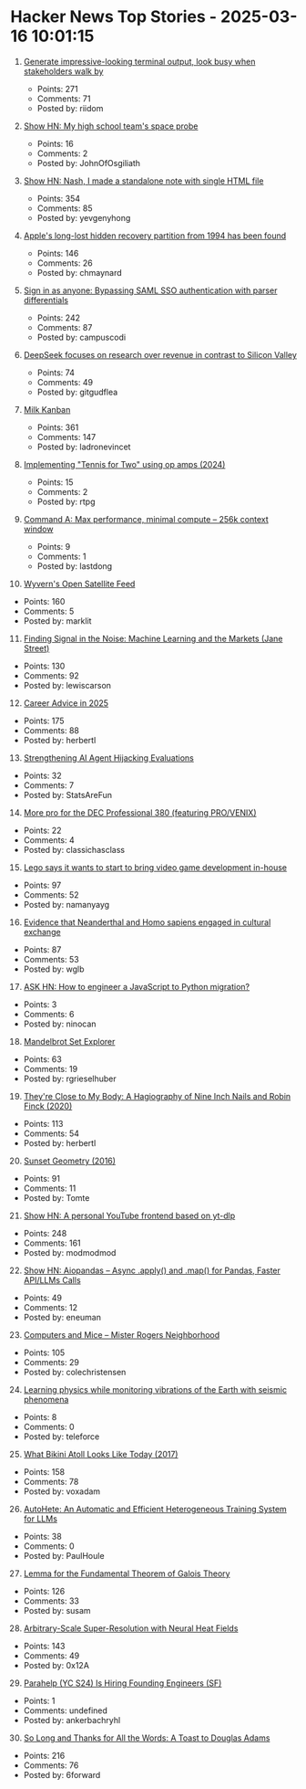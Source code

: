 # Hacker News Top Stories - 2025-03-16 10:01:15

1. [Generate impressive-looking terminal output, look busy when stakeholders walk by](https://github.com/giacomo-b/rust-stakeholder)
   - Points: 271
   - Comments: 71
   - Posted by: riidom

2. [Show HN: My high school team's space probe](https://drive.google.com/file/d/1_9V6lBTIfDsPdKCohQBc5Ed5UzDbnsrI/view?usp=sharing)
   - Points: 16
   - Comments: 2
   - Posted by: JohnOfOsgiliath

3. [Show HN: Nash, I made a standalone note with single HTML file](https://keepworking.github.io/nash/)
   - Points: 354
   - Comments: 85
   - Posted by: yevgenyhong

4. [Apple's long-lost hidden recovery partition from 1994 has been found](https://www.downtowndougbrown.com/2025/03/apples-long-lost-hidden-recovery-partition-from-1994-has-been-found/)
   - Points: 146
   - Comments: 26
   - Posted by: chmaynard

5. [Sign in as anyone: Bypassing SAML SSO authentication with parser differentials](https://github.blog/security/sign-in-as-anyone-bypassing-saml-sso-authentication-with-parser-differentials/)
   - Points: 242
   - Comments: 87
   - Posted by: campuscodi

6. [DeepSeek focuses on research over revenue in contrast to Silicon Valley](https://www.ft.com/content/fb5c11bb-1d4b-465f-8283-451a19a3d425)
   - Points: 74
   - Comments: 49
   - Posted by: gitgudflea

7. [Milk Kanban](https://brodzinski.com/2025/03/milk-kanban.html)
   - Points: 361
   - Comments: 147
   - Posted by: ladronevincet

8. [Implementing "Tennis for Two" using op amps (2024)](https://blog.qiqitori.com/2024/08/implementing-tennis-for-two-using-op-amps/)
   - Points: 15
   - Comments: 2
   - Posted by: rtpg

9. [Command A: Max performance, minimal compute – 256k context window](https://cohere.com/blog/command-a)
   - Points: 9
   - Comments: 1
   - Posted by: lastdong

10. [Wyvern's Open Satellite Feed](https://tech.marksblogg.com/wyvern-open-data-feed.html)
   - Points: 160
   - Comments: 5
   - Posted by: marklit

11. [Finding Signal in the Noise: Machine Learning and the Markets (Jane Street)](https://signalsandthreads.com/finding-signal-in-the-noise/)
   - Points: 130
   - Comments: 92
   - Posted by: lewiscarson

12. [Career Advice in 2025](https://lethain.com/career-advice-2025/)
   - Points: 175
   - Comments: 88
   - Posted by: herbertl

13. [Strengthening AI Agent Hijacking Evaluations](https://www.nist.gov/news-events/news/2025/01/technical-blog-strengthening-ai-agent-hijacking-evaluations)
   - Points: 32
   - Comments: 7
   - Posted by: StatsAreFun

14. [More pro for the DEC Professional 380 (featuring PRO/VENIX)](http://oldvcr.blogspot.com/2025/03/more-pro-for-dec-professional-380.html)
   - Points: 22
   - Comments: 4
   - Posted by: classichasclass

15. [Lego says it wants to start to bring video game development in-house](https://www.videogameschronicle.com/news/lego-is-starting-to-bring-its-game-development-in-house-key-exec-says/)
   - Points: 97
   - Comments: 52
   - Posted by: namanyayg

16. [Evidence that Neanderthal and Homo sapiens engaged in cultural exchange](https://phys.org/news/2025-03-burials-compelling-evidence-neanderthal-homo.html)
   - Points: 87
   - Comments: 53
   - Posted by: wglb

17. [ASK HN: How to engineer a JavaScript to Python migration?](undefined)
   - Points: 3
   - Comments: 6
   - Posted by: ninocan

18. [Mandelbrot Set Explorer](https://mandelbrot.site)
   - Points: 63
   - Comments: 19
   - Posted by: rgrieselhuber

19. [They're Close to My Body: A Hagiography of Nine Inch Nails and Robin Finck (2020)](https://www.thewhitereview.org/feature/theyre-really-close-to-my-body/)
   - Points: 113
   - Comments: 54
   - Posted by: herbertl

20. [Sunset Geometry (2016)](https://www.shapeoperator.com/2016/12/12/sunset-geometry/)
   - Points: 91
   - Comments: 11
   - Posted by: Tomte

21. [Show HN: A personal YouTube frontend based on yt-dlp](https://github.com/christian-fei/my-yt)
   - Points: 248
   - Comments: 161
   - Posted by: modmodmod

22. [Show HN: Aiopandas – Async .apply() and .map() for Pandas, Faster API/LLMs Calls](https://github.com/telekinesis-inc/aiopandas)
   - Points: 49
   - Comments: 12
   - Posted by: eneuman

23. [Computers and Mice – Mister Rogers Neighborhood](https://misterrogers.org/episodes/computers-and-mice/)
   - Points: 105
   - Comments: 29
   - Posted by: colechristensen

24. [Learning physics while monitoring vibrations of the Earth with seismic phenomena](https://iopscience.iop.org/article/10.1088/1361-6404/ada1af)
   - Points: 8
   - Comments: 0
   - Posted by: teleforce

25. [What Bikini Atoll Looks Like Today (2017)](https://medium.com/stanford-magazine/stanford-research-on-effects-of-radioactivity-from-bikini-atoll-nuclear-tests-on-coral-and-crab-dna-48459144020c)
   - Points: 158
   - Comments: 78
   - Posted by: voxadam

26. [AutoHete: An Automatic and Efficient Heterogeneous Training System for LLMs](https://arxiv.org/abs/2503.01890)
   - Points: 38
   - Comments: 0
   - Posted by: PaulHoule

27. [Lemma for the Fundamental Theorem of Galois Theory](https://susam.net/lemma-for-ftgt.html)
   - Points: 126
   - Comments: 33
   - Posted by: susam

28. [Arbitrary-Scale Super-Resolution with Neural Heat Fields](https://therasr.github.io/)
   - Points: 143
   - Comments: 49
   - Posted by: 0x12A

29. [Parahelp (YC S24) Is Hiring Founding Engineers (SF)](https://www.ycombinator.com/companies/parahelp/jobs/PhUMEwg-founding-ai-engineer)
   - Points: 1
   - Comments: undefined
   - Posted by: ankerbachryhl

30. [So Long and Thanks for All the Words: A Toast to Douglas Adams](https://multiverseemployeehandbook.com/blog/adams-birthday-toast/)
   - Points: 216
   - Comments: 76
   - Posted by: 6forward


